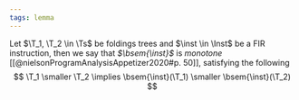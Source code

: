 ```yaml
---
tags: lemma
---
```


Let $\T_1, \T_2 \in \Ts$ be foldings trees and $\inst \in \Inst$ be a FIR instruction, then we say that _$\bsem{\inst}$_ is _monotone_ [[@nielsonProgramAnalysisAppetizer2020#p. 50]], satisfying the following
$$
\T_1 \smaller \T_2 \implies \bsem{\inst}(\T_1) \smaller \bsem{\inst}(\T_2)
$$
